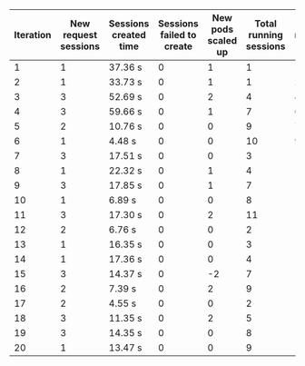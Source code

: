 | Iteration | New request sessions | Sessions created time | Sessions failed to create | New pods scaled up | Total running sessions | Total running pods | Max sessions per pod | Gaps | Sessions closed |
| --------- | -------------------- | --------------------- | ------------------------- | ------------------ | ---------------------- | ------------------ | -------------------- | ---- | --------------- |
| 1         | 1                    | 37.36 s               | 0                         | 1                  | 1                      | 1                  | 3                    | 2    | 1               |
| 2         | 1                    | 33.73 s               | 0                         | 1                  | 1                      | 2                  | 3                    | 5    | 0               |
| 3         | 3                    | 52.69 s               | 0                         | 2                  | 4                      | 4                  | 3                    | 8    | 0               |
| 4         | 3                    | 59.66 s               | 0                         | 1                  | 7                      | 6                  | 3                    | 11   | 0               |
| 5         | 2                    | 10.76 s               | 0                         | 0                  | 9                      | 7                  | 3                    | 12   | 0               |
| 6         | 1                    | 4.48 s                | 0                         | 0                  | 10                     | 9                  | 3                    | 17   | 10              |
| 7         | 3                    | 17.51 s               | 0                         | 0                  | 3                      | 10                 | 3                    | 27   | 0               |
| 8         | 1                    | 22.32 s               | 0                         | 1                  | 4                      | 11                 | 3                    | 29   | 0               |
| 9         | 3                    | 17.85 s               | 0                         | 1                  | 7                      | 12                 | 3                    | 29   | 0               |
| 10        | 1                    | 6.89 s                | 0                         | 0                  | 8                      | 12                 | 3                    | 28   | 0               |
| 11        | 3                    | 17.30 s               | 0                         | 2                  | 11                     | 14                 | 3                    | 31   | 11              |
| 12        | 2                    | 6.76 s                | 0                         | 0                  | 2                      | 14                 | 3                    | 40   | 0               |
| 13        | 1                    | 16.35 s               | 0                         | 0                  | 3                      | 14                 | 3                    | 39   | 0               |
| 14        | 1                    | 17.36 s               | 0                         | 0                  | 4                      | 14                 | 3                    | 38   | 0               |
| 15        | 3                    | 14.37 s               | 0                         | -2                 | 7                      | 12                 | 3                    | 29   | 0               |
| 16        | 2                    | 7.39 s                | 0                         | 2                  | 9                      | 14                 | 3                    | 33   | 9               |
| 17        | 2                    | 4.55 s                | 0                         | 0                  | 2                      | 14                 | 3                    | 40   | 0               |
| 18        | 3                    | 11.35 s               | 0                         | 2                  | 5                      | 16                 | 3                    | 43   | 0               |
| 19        | 3                    | 14.35 s               | 0                         | 0                  | 8                      | 16                 | 3                    | 40   | 0               |
| 20        | 1                    | 13.47 s               | 0                         | 0                  | 9                      | 16                 | 3                    | 39   | 0               |